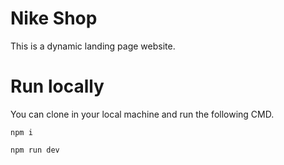 # Nike Shop
This is a dynamic landing page website.

# Run locally
You can clone in your local machine and run the following CMD.

```
npm i
```

```
npm run dev
```
